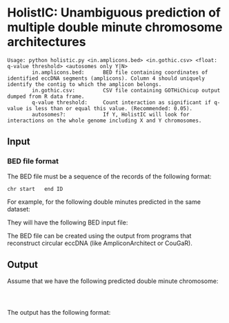 # HolistIC: Unambiguous prediction of multiple double minute chromosome architectures
```
Usage: python holistic.py <in.amplicons.bed> <in.gothic.csv> <float: q-value threshold> <autosomes only Y|N>
		in.amplicons.bed:      BED file containing coordinates of identified eccDNA segments (amplicons). Column 4 should uniquely identify the contig to which the amplicon belongs.
		in.gothic.csv:         CSV file containing GOTHiChicup output dumped from R data frame.
		q-value threshold:     Count interaction as significant if q-value is less than or equal this value. (Recommended: 0.05).
		autosomes?:            If Y, HolistIC will look for interactions on the whole genome including X and Y chromosomes.
```

## Input
### BED file format
The BED file must be a sequence of the records of the following format:
```
chr	start	end	ID
```

For example, for the following double minutes predicted in the same dataset:



They will have the following BED input file:


The BED file can be created using the output from programs that reconstruct circular eccDNA (like AmpliconArchitect or CouGaR).

## Output

Assume that we have the following predicted double minute chromosome:

```



```
The output has the following format:
